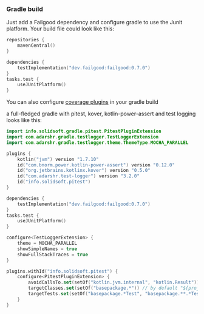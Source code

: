 ### Gradle build

Just add a Failgood dependency and configure gradle to use the Junit platform. Your build file could look like this:

```kotlin
repositories {
    mavenCentral()
}

dependencies {
    testImplementation("dev.failgood:failgood:0.7.0")
}
tasks.test {
    useJUnitPlatform()
}
```

You can also configure [coverage plugins](coverage.md) in your gradle build

a full-fledged gradle with pitest, kover, kotlin-power-assert and test logging looks like this:

```kotlin
import info.solidsoft.gradle.pitest.PitestPluginExtension
import com.adarshr.gradle.testlogger.TestLoggerExtension
import com.adarshr.gradle.testlogger.theme.ThemeType.MOCHA_PARALLEL

plugins {
    kotlin("jvm") version "1.7.10"
    id("com.bnorm.power.kotlin-power-assert") version "0.12.0"
    id("org.jetbrains.kotlinx.kover") version "0.5.0"
    id("com.adarshr.test-logger") version "3.2.0"
    id("info.solidsoft.pitest")
}

dependencies {
    testImplementation("dev.failgood:failgood:0.7.0")
}
tasks.test {
    useJUnitPlatform()
}

configure<TestLoggerExtension> {
    theme = MOCHA_PARALLEL
    showSimpleNames = true
    showFullStackTraces = true
}

plugins.withId("info.solidsoft.pitest") {
    configure<PitestPluginExtension> {
        avoidCallsTo.set(setOf("kotlin.jvm.internal", "kotlin.Result")) // filter out kotlin internal classes
        targetClasses.set(setOf("basepackage.*")) // by default "${project.group}.*"
        targetTests.set(setOf("basepackage.*Test", "basepackage.**.*Test"))
    }
}

```
